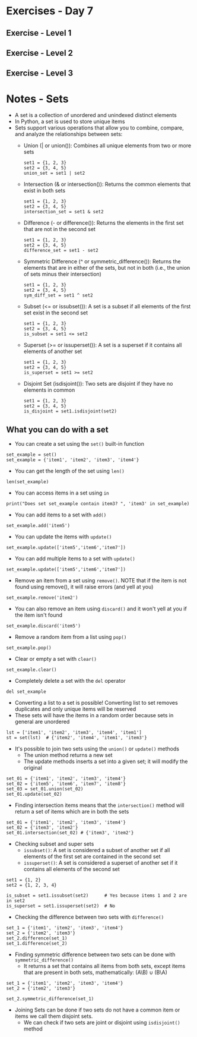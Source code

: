 <!-- Day 7: 30 Days of python programming -->

# Exercises - Day 7
## Exercise - Level 1
## Exercise - Level 2
## Exercise - Level 3


# Notes - Sets
- A set is a collection of unordered and unindexed distinct elements
- In Python, a set is used to store unique items
- Sets support various operations that allow you to combine, compare, and analyze the relationships between sets:
    - Union (| or union()): Combines all unique elements from two or more sets
        ```
        set1 = {1, 2, 3}     
        set2 = {3, 4, 5}
        union_set = set1 | set2
        ```

    - Intersection (& or intersection()): Returns the common elements that exist in both sets
        ```
        set1 = {1, 2, 3}     
        set2 = {3, 4, 5}
        intersection_set = set1 & set2
        ```

    - Difference (- or difference()): Returns the elements in the first set that are not in the second set
        ```
        set1 = {1, 2, 3}     
        set2 = {3, 4, 5}
        difference_set = set1 - set2
        ```

    - Symmetric Difference (^ or symmetric_difference()): Returns the elements that are in either of the sets, but not in both (i.e., the union of sets minus their intersection)
         ```
        set1 = {1, 2, 3}     
        set2 = {3, 4, 5}
        sym_diff_set = set1 ^ set2
        ```

    - Subset (<= or issubset()): A set is a subset if all elements of the first set exist in the second set
        ```
        set1 = {1, 2, 3}     
        set2 = {3, 4, 5}
        is_subset = set1 <= set2
        ```
                    
    - Superset (>= or issuperset()): A set is a superset if it contains all elements of another set
        ```
        set1 = {1, 2, 3}     
        set2 = {3, 4, 5}
        is_superset = set1 >= set2
        ```
                    
    - Disjoint Set (isdisjoint()): Two sets are disjoint if they have no elements in common
        ```
        set1 = {1, 2, 3}     
        set2 = {3, 4, 5}
        is_disjoint = set1.isdisjoint(set2)
        ```

## What you can do with a set
- You can create a set using the `set()` built-in function
```
set_example = set()
set_example = {'item1', 'item2', 'item3', 'item4'}
```

- You can get the length of the set using `len()`
```
len(set_example)
```

- You can access items in a set using `in`
```
print("Does set set_example contain item3? ", 'item3' in set_example)
```

- You can add items to a set with `add()`
```
set_example.add('item5')
```

- You can update the items with `update()`
```
set_example.update(['item5','item6','item7'])
```

- You can add multiple items to a set with `update()`
```
set_example.update(['item5','item6','item7'])
```

- Remove an item from a set using `remove()`. NOTE that if the item is not found using remove(), it will raise errors (and yell at you)
```
set_example.remove('item2')
```

- You can also remove an item using `discard()` and it won't yell at you if the item isn't found
```
set_example.discard('item5')
```

- Remove a random item from a list using `pop()`
```
set_example.pop()
```

- Clear or empty a set with `clear()`
```
set_example.clear()
```

- Completely delete a set with the `del` operator
```
del set_example
```

- Converting a list to a set is possible! Converting list to set removes duplicates and only unique items will be reserved
- These sets will have the items in a random order because sets in general are unordered
```
lst = ['item1', 'item2', 'item3', 'item4', 'item1']
st = set(lst)  # {'item2', 'item4', 'item1', 'item3'}
```

- It's possible to join two sets using the `union()` or `update()` methods
    - The union method returns a new set
    - The update methods inserts a set into a given set; it will modify the original
```
set_01 = {'item1', 'item2', 'item3', 'item4'}
set_02 = {'item5', 'item6', 'item7', 'item8'}
set_03 = set_01.union(set_02)
set_01.update(set_02)           
```

- Finding intersection items means that the `intersection()` method will return a set of items which are in both the sets
```
set_01 = {'item1', 'item2', 'item3', 'item4'}
set_02 = {'item3', 'item2'}
set_01.intersection(set_02) # {'item3', 'item2'}
```

- Checking subset and super sets
    - `issubset()`: A set is considered a subset of another set if all elements of the first set are contained in the second set
    - `issuperset()`: A set is considered a superset of another set if it contains all elements of the second set

```
set1 = {1, 2}
set2 = {1, 2, 3, 4}

is_subset = set1.issubset(set2)      # Yes because items 1 and 2 are in set2
is_superset = set1.issuperset(set2)  # No
```

- Checking the difference between two sets with `difference()`
```
set_1 = {'item1', 'item2', 'item3', 'item4'}
set_2 = {'item2', 'item3'}
set_2.difference(set_1) 
set_1.difference(set_2)
```

- Finding symmetric difference between two sets can be done with `symmetric_difference()`
    - It returns a set that contains all items from both sets, except items that are present in both sets, mathematically: (A\B) ∪ (B\A)

```
set_1 = {'item1', 'item2', 'item3', 'item4'}
set_2 = {'item2', 'item3'}

set_2.symmetric_difference(set_1)
```

- Joining Sets can be done if two sets do not have a common item or items we call them disjoint sets. 
    - We can check if two sets are joint or disjoint using `isdisjoint()` method

